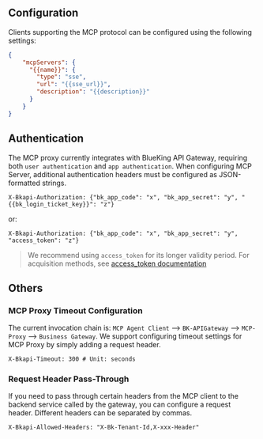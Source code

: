 ## Configuration

Clients supporting the MCP protocol can be configured using the following settings:

```json
{
    "mcpServers": {
      "{{name}}": {
        "type": "sse",
        "url": "{{sse_url}}",
        "description": "{{description}}"
      }
    }
}
```

## Authentication
The MCP proxy currently integrates with BlueKing API Gateway, requiring both `user authentication` and `app authentication`. When configuring MCP Server, additional authentication headers must be configured as JSON-formatted strings.

```shell
X-Bkapi-Authorization: {"bk_app_code": "x", "bk_app_secret": "y", "{{bk_login_ticket_key}}": "z"}
```
or:

```shell
X-Bkapi-Authorization: {"bk_app_code": "x", "bk_app_secret": "y", "access_token": "z"}
```
> We recommend using `access_token` for its longer validity period. For acquisition methods, see [access_token documentation]({{bk_access_token_doc_url}})

## Others
### MCP Proxy Timeout Configuration
The current invocation chain is: `MCP Agent Client` --> `BK-APIGateway` --> `MCP-Proxy` --> `Business Gateway`. We support configuring timeout settings for MCP Proxy by simply adding a request header.

```shell
X-Bkapi-Timeout: 300 # Unit: seconds
```

### Request Header Pass-Through
If you need to pass through certain headers from the MCP client to the backend service called by the gateway, you can configure a request header. Different headers can be separated by commas.

```shell
X-Bkapi-Allowed-Headers: "X-Bk-Tenant-Id,X-xxx-Header"
```